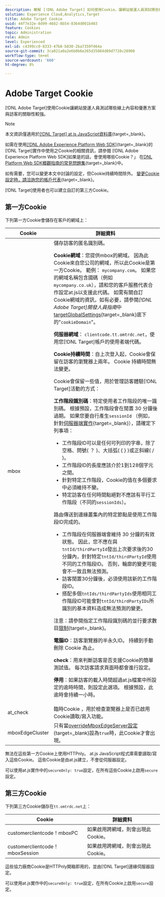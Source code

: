 ```yaml
---
description: 瞭解 [!DNL Adobe Target] 如何使用Cookie，讓網站營運人員測試哪些線上內容和優惠方案與訪客的關聯性較強。
solution: Experience Cloud,Analytics,Target
title: Adobe Target Cookie
uuid: 44f7e32e-8d99-4682-8b54-8364d001b403
feature: Cookies
topic: Administration
role: Admin
level: Experienced
exl-id: c4399cc0-8333-47b8-b830-2ba7359f464a
source-git-commit: 3ca021a0a2e6b0b6e265d35084d89d7720c28908
workflow-type: tm+mt
source-wordcount: '660'
ht-degree: 8%

---
```


# Adobe Target Cookie

[!DNL Adobe Target]使用Cookie讓網站營運人員測試哪些線上內容和優惠方案與訪客的關聯性較強。

>[!NOTE]
>
>本文資訊僅適用於[[!DNL Target] at.js JavaScript資料庫](https://experienceleague.adobe.com/docs/target-dev/developer/client-side/at-js-implementation/functions-overview/targetglobalsettings.html){target=_blank}。
>
>如需在使用[[!DNL Adobe Experience Platform Web SDK]](https://experienceleague.adobe.com/docs/experience-platform/edge/home.html){target=_blank}的[!DNL Target]實作中使用之Cookie的相關資訊，請參閱 [!DNL Adobe Experience Platform Web SDK]如果是的話，會使用哪些Cookie？」 在[DNL Platform Web SDK概觀指南的常見問題集](https://experienceleague.adobe.com/docs/experience-platform/edge/web-sdk-faq.html){target=_blank}中。
>
>如有需要，您可以變更本文中討論的設定，但Cookie持續時間除外。 [變更Cookie設定時，請洽詢您的帳戶代表](https://experienceleague.adobe.com/docs/target/using/cmp-resources-and-contact-information.html){target=_blank}。
>
>[!DNL Target]使用者也可以建立自訂的第三方Cookie。

## 第一方Cookie

下列第一方Cookie會儲存在客戶的網域上：

| Cookie | 詳細資料 |
| --- | --- |
| mbox | 儲存訪客的匿名識別碼。<P>**Cookie網域**：您提供mbox的網域。 因為此Cookie來自您公司的網域，所以此Cookie是第一方Cookie。 範例： `mycompany.com`。 如果您的網域名稱包含國碼（例如`mycompany.co.uk`），請和您的客戶服務代表合作設定at.js以支援此代碼。 如需有關自訂Cookie網域的資訊，如有必要，請參閱&#x200B;*[!DNL Adobe Target]開發人員指南*&#x200B;中[targetGlobalSettings](https://experienceleague.adobe.com/docs/target-dev/developer/client-side/at-js-implementation/functions-overview/targetglobalsettings.html){target=_blank}底下的&quot;`cookieDomain`&quot;。<P>**伺服器網域**： `clientcode.tt.omtrdc.net`，使用您[!DNL Target]帳戶的使用者端代碼。<P>**Cookie持續時間**：自上次登入起，Cookie會保留在訪客的瀏覽器上兩年。 Cookie 持續時間無法變更。<P>Cookie會保留一些值，用於管理訪客體驗[!DNL Target]活動的方式：<P>**工作階段識別碼**：特定使用者工作階段的唯一識別碼。 根據預設，工作階段會在閒置 30 分鐘後過期。 如果您要自行產生`sessionId` （例如，針對[伺服器端實作](https://experienceleague.adobe.com/docs/target-dev/developer/server-side/server-side-overview.html){target=_blank}），請確定下列事項：<ul><li>工作階段ID可以是任何可列印的字串，除了空格、問號( ？ )、大括弧( { } )或正斜線( / )。</li><li>工作階段ID的長度應該介於1到128個字元之間。</li><li>針對特定工作階段，Cookie的值在多個要求中必須維持不變。</li><li>特定訪客在任何時間點絕對不應該有平行工作階段（不同的`sessionIds`）。</li></ul>路由傳送到邊緣叢集內的特定節點是使用工作階段ID完成的。<ul><li>工作階段在伺服器端會維持 30 分鐘的有效狀態。 因此，您不應在與`tntId/thirdPartyId`發出上次要求後的30分鐘內，針對特定`tntId/thirdPartyId`使用不同的工作階段ID。 否則，輪廓的變更可能會不一致且無法預測。</li><li>訪客閒置30分鐘後，必須使用該新的工作階段ID。</li><li>搭配多個`tntIds/thirdPartyIds`使用相同工作階段ID可能會對`tntId/thirdPartyIDs`所識別的基本資料造成無法預測的變更。</li></ul>注意：請參閱指定工作階段識別碼的並行要求數目[限制](https://experienceleague.adobe.com/docs/target/using/troubleshoot/target-limits.html?lang=en#content-delivery){target=_blank}。<P>**電腦ID**：訪客瀏覽器的半永久ID。 持續到手動刪除 Cookie 為止。<P>**check**：用來判斷訪客是否支援Cookie的簡單測試值。 每次訪客請求頁面時都會進行設定。<P>**停用**：如果訪客的載入時間超過at.js檔案中所設定的逾時時間，則設定此選項。 根據預設，此逾時會持續一小時。 |
| at_check | 臨時Cookie ，用於檢查瀏覽器上是否已啟用Cookie讀取/寫入功能。 |
| mboxEdgeCluster | 只有當[overrideMboxEdgeServer設定](https://experienceleague.adobe.com/docs/target-dev/developer/client-side/at-js-implementation/functions-overview/targetglobalsettings.html){target=_blank}設為`true`時，此Cookie才會出現。 |

無法在這些第一方Cookie上使用HTTPnly。 at.js JavaScript程式庫需要讀取/寫入這些Cookie。 這些Cookie是由at.js建立，不會從伺服器設定。

可以使用at.js實作中的`secureOnly: true`設定，在所有這些Cookie上啟用`secure`設定。

## 第三方Cookie

下列第三方Cookie儲存在`tt.omtrdc.net`上：

| Cookie | 詳細資料 |
| --- | --- |
| customerclientcode！mboxPC | 如果啟用跨網域，則會出現此Cookie。 |
| customerclientcode！mboxSession | 如果啟用跨網域，則會出現此Cookie。 |

這些協力廠商Cookie是HTTPnly開箱即用的，並由[!DNL Target]邊緣伺服器設定。

可以使用at.js實作中的`secureOnly: true`設定，在所有Cookie上啟用`secure`設定。